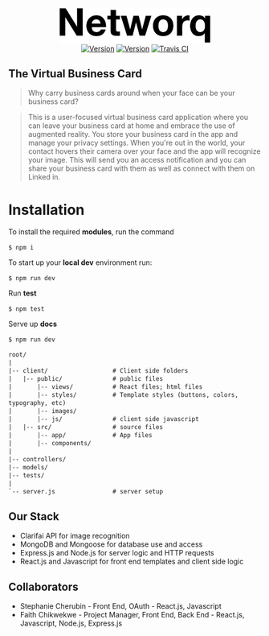 <p align="center">
  <a href="http://docs.fitii.fit"><img src="https://github.com/Make-Squad/networq-v1/blob/master/client/public/images/Networq.png" width="300" alt="Fitii"></a>
  <br>
  <a href="#"><img src="https://img.shields.io/badge/version-v1.0.0-blue.svg" alt="Version"></a>
  <a href="#"><img src="https://img.shields.io/badge/tests-passing-brightgreen.svg" alt="Version"></a>
  <a href="#"><img src="https://travis-ci.org/johnathanachen/Fitii.svg?branch=master" alt="Travis CI"></a>
</p>

## The Virtual Business Card

> Why carry business cards around when your face can be your business card?

> This is a user-focused virtual business card application where you can leave your business card at home and embrace the use of augmented reality. You store your business card in the app and manage your privacy settings. When you're out in the world, your contact hovers their camera over your face and the app will recognize your image. This will send you an access notification and you can share your business card with them as well as connect with them on Linked in.  

# Installation

To install the required **modules**, run the command

```
$ npm i
```

To start up your **local dev** environment run:

```
$ npm run dev
```

Run **test**

```
$ npm test
```

Serve up **docs**

```
$ npm run dev
```

```
root/
|
|-- client/                  # Client side folders
|   |-- public/              # public files
|       |-- views/           # React files; html files
|       |-- styles/          # Template styles (buttons, colors, typography, etc)
|       |-- images/
|       |-- js/              # client side javascript
|   |-- src/                 # source files
|       |-- app/             # App files
|       |-- components/
|
|-- controllers/       
|-- models/
|-- tests/
|
`-- server.js                # server setup
```

## Our Stack
- Clarifai API for image recognition
- MongoDB and Mongoose for database use and access
- Express.js and Node.js for server logic and HTTP requests
- React.js and Javascript for front end templates and client side logic

## Collaborators
- Stephanie Cherubin - Front End, OAuth - React.js, Javascript
- Faith Chikwekwe - Project Manager, Front End, Back End - React.js, Javascript, Node.js, Express.js
